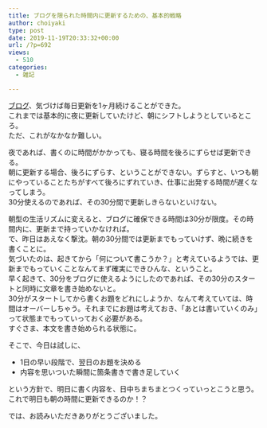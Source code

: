```yaml
---
title: ブログを限られた時間内に更新するための、基本的戦略
author: choiyaki
type: post
date: 2019-11-19T20:33:32+00:00
url: /?p=692
views:
  - 510
categories:
  - 雑記

---
```

[ブログ][1]、気づけば毎日更新を1ヶ月続けることができた。  
これまでは基本的に夜に更新していたけど、朝にシフトしようとしているところ。  
ただ、これがなかなか難しい。

夜であれば、書くのに時間がかかっても、寝る時間を後ろにずらせば更新できる。  
朝に更新する場合、後ろにずらす、ということができない。ずらすと、いつも朝にやっていることたちがすべて後ろにずれていき、仕事に出発する時間が遅くなってしまう。  
30分使えるのであれば、その30分間で更新しきらないといけない。

朝型の生活リズムに変えると、ブログに確保できる時間は30分が限度。その時間内に、更新まで持っていかなければ。  
で、昨日はあえなく撃沈。朝の30分間では更新までもっていけず、晩に続きを書くことに。  
気づいたのは、起きてから「何について書こうか？」と考えているようでは、更新までもっていくことなんてまず確実にできひんな、ということ。  
早く起きて、30分をブログに使えるようにしたのであれば、その30分のスタートと同時に文章を書き始めないと。  
30分がスタートしてから書くお題をどれにしようか、なんて考えていては、時間はオーバーしちゃう。それまでにお題は考えておき、「あとは書いていくのみ」って状態までもっていっておく必要がある。  
すぐさま、本文を書き始められる状態に。

そこで、今日は試しに、

  * 1日の早い段階で、翌日のお題を決める
  * 内容を思いついた瞬間に箇条書きで書き足していく

という方針で、明日に書く内容を、日中ちまちまとつくっていっとこうと思う。  
これで明日も朝の時間に更新できるのか！？

では、お読みいただきありがとうございました。

 [1]: https://scrapbox.io/choiyaki-hondana/%E3%83%96%E3%83%AD%E3%82%B0